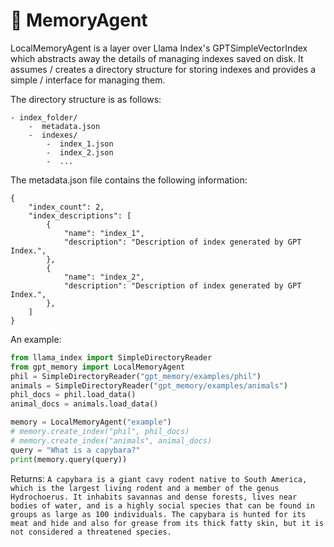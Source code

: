 # 🧠 MemoryAgent

LocalMemoryAgent is a layer over Llama Index's GPTSimpleVectorIndex which
abstracts away the details of managing indexes saved on disk. It assumes /
creates a directory structure for storing indexes and provides a simple /
interface for managing them.

The directory structure is as follows:
```
- index_folder/
    -  metadata.json
    -  indexes/
        -  index_1.json
        -  index_2.json
        -  ...
```

The metadata.json file contains the following information:

```
{
    "index_count": 2,
    "index_descriptions": [
        {
            "name": "index_1",
            "description": "Description of index generated by GPT Index.",
        },
        {
            "name": "index_2",
            "description": "Description of index generated by GPT Index.",
        },
    ]
}
```

An example:

```python
from llama_index import SimpleDirectoryReader
from gpt_memory import LocalMemoryAgent
phil = SimpleDirectoryReader("gpt_memory/examples/phil")
animals = SimpleDirectoryReader("gpt_memory/examples/animals")
phil_docs = phil.load_data()
animal_docs = animals.load_data()

memory = LocalMemoryAgent("example")
# memory.create_index("phil", phil_docs)
# memory.create_index("animals", animal_docs)
query = "What is a capybara?"
print(memory.query(query))
```

Returns: ```A capybara is a giant cavy rodent native to South America, which is the largest living rodent and a member of the genus Hydrochoerus. It inhabits savannas and dense forests, lives near bodies of water, and is a highly social species that can be found in groups as large as 100 individuals. The capybara is hunted for its meat and hide and also for grease from its thick fatty skin, but it is not considered a threatened species.```